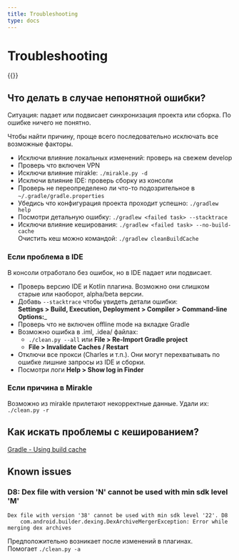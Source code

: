 ```yaml
---
title: Troubleshooting
type: docs
---
```


# Troubleshooting

{{<avito page>}}

## Что делать в случае непонятной ошибки?

Ситуация: падает или подвисает синхронизация проекта или сборка. По ошибке ничего не понятно.

Чтобы найти причину, проще всего последовательно исключать все возможные факторы.

- Исключи влияние локальных изменений: проверь на свежем develop
- Проверь что включен VPN
- Исключи влияние mirakle: `./mirakle.py -d`
- Исключи влияние IDE: проверь сборку из консоли
- Проверь не переопределено ли что-то подозрительное в `~/.gradle/gradle.properties`
- Убедись что конфигурация проекта проходит успешно: `./gradlew help`
- Посмотри детальную ошибку: `./gradlew <failed task> --stacktrace`
- Исключи влияние кеширования: `./gradlew <failed task> --no-build-cache`\
Очистить кеш можно командой: `./gradlew cleanBuildCache`

### Если проблема в IDE

В консоли отработало без ошибок, но в IDE падает или подвисает.

- Проверь версию IDE и Kotlin плагина. 
Возможно они слишком старые или наоборот, alpha/beta версии.
- Добавь `--stacktrace` чтобы увидеть детали ошибки:\
**Settings > Build, Execution, Deployment > Compiler > Command-line Options:**_
- Проверь что не включен offline mode на вкладке Gradle
- Возможно ошибка в .iml, .idea/ файлах:
    - `./clean.py --all` или **File > Re-Import Gradle project**
    - **File > Invalidate Caches / Restart**
- Отключи все прокси (Charles и т.п.). Они могут перехватывать по ошибке лишние запросы из IDE и сборки.
- Посмотри логи **Help > Show log in Finder**

### Если причина в Mirakle

Возможно из mirakle прилетают некорректные данные. Удали их: `./clean.py -r`

## Как искать проблемы с кешированием?

[Gradle - Using build cache](https://guides.gradle.org/using-build-cache/)

## Known issues

### D8: Dex file with version 'N' cannot be used with min sdk level 'M'

```none
Dex file with version '38' cannot be used with min sdk level '22'. D8
    com.android.builder.dexing.DexArchiveMergerException: Error while merging dex archives
``` 

Предположительно возникает после изменений в плагинах.\
Помогает `./clean.py -a`
